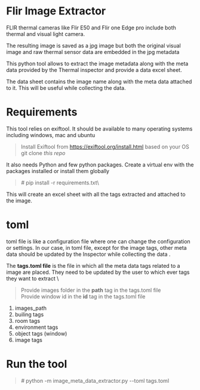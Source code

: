 
# Flir Image Extractor

FLIR thermal cameras like Flir E50 and Flir one Edge pro include both thermal and visual light
camera.

The resulting image is saved as a jpg image but both the original visual image and 
raw thermal sensor data are embedded in the jpg metadata

This python tool allows to extract the image metadata along with the meta data 
provided by the Thermal inspector and provide a data excel sheet.

The data sheet contains the image name along with the meta data attached to it.
This will be useful while collecting the data.
# Requirements
This tool relies on exiftool. It should be available to many operating systems including windows, mac and ubuntu

> Install Exiftool from https://exiftool.org/install.html based on your OS \
> git clone *this repo* 

It also needs Python and few python packages. Create a virtual env with the packages installed or install them globally 

> *#* pip install -r requirements.txt\

This will create an excel sheet with all the tags extracted and attached to the image.

# toml 
toml file is like a configuration file where one can change the configuration or settings. In our case, in toml file, except for the image tags, other meta data should be updated by the Inspector while collecting the data .

The **tags.toml file** is the file in which all the meta data tags related to a image are placed. They need to be updated by the user to which ever tags they want to extract \
> Provide images folder in the **path** tag in the tags.toml file \
> Provide window id in the **id** tag in the tags.toml file
1. images_path
2. builing tags
3. room tags
4. environment tags
5. object tags (window)
6. image tags

# Run the tool
> *#* python -m image_meta_data_extractor.py --toml tags.toml
